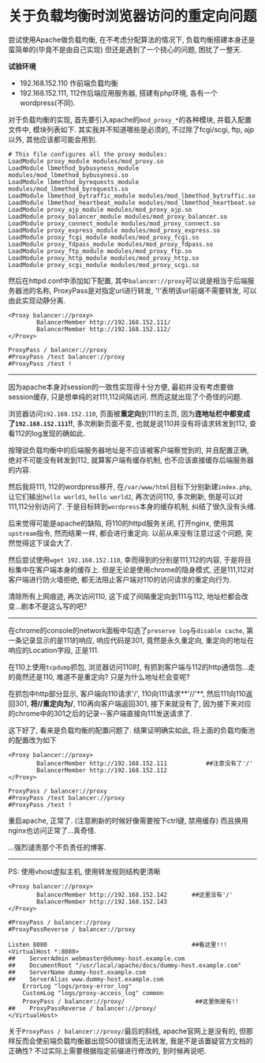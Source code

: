 # 关于负载均衡时浏览器访问的重定向问题

尝试使用Apache做负载均衡, 在不考虑分配算法的情况下, 负载均衡搭建本身还是蛮简单的(毕竟不是由自己实现) 但还是遇到了一个挠心的问题, 困扰了一整天.

**试验环境**

- 192.168.152.110 作前端负载均衡
- 192.168.152.111, 112作后端应用服务器, 搭建有php环境, 各有一个wordpress(不同).

对于负载均衡的实现, 首先要引入apache的`mod_proxy_*`的各种模块, 并载入配置文件中, 模块列表如下. 其实我并不知道哪些是必须的, 不过除了fcgi/scgi, ftp, ajp以外, 其他应该都可能会用到.

```shell
# This file configures all the proxy modules:
LoadModule proxy_module modules/mod_proxy.so
LoadModule lbmethod_bybusyness_module modules/mod_lbmethod_bybusyness.so
LoadModule lbmethod_byrequests_module modules/mod_lbmethod_byrequests.so
LoadModule lbmethod_bytraffic_module modules/mod_lbmethod_bytraffic.so
LoadModule lbmethod_heartbeat_module modules/mod_lbmethod_heartbeat.so
LoadModule proxy_ajp_module modules/mod_proxy_ajp.so
LoadModule proxy_balancer_module modules/mod_proxy_balancer.so
LoadModule proxy_connect_module modules/mod_proxy_connect.so
LoadModule proxy_express_module modules/mod_proxy_express.so
LoadModule proxy_fcgi_module modules/mod_proxy_fcgi.so
LoadModule proxy_fdpass_module modules/mod_proxy_fdpass.so
LoadModule proxy_ftp_module modules/mod_proxy_ftp.so
LoadModule proxy_http_module modules/mod_proxy_http.so
LoadModule proxy_scgi_module modules/mod_proxy_scgi.so
```

然后在httpd.conf中添加如下配置, 其中`balancer://proxy`可以说是相当于后端服务器池的名称, ProxyPass是对指定url进行转发, '!'表明该url前缀不需要转发, 可以由此实现动静分离.

```shell
<Proxy balancer://proxy>
        BalancerMember http://192.168.152.111/
        BalancerMember http://192.168.152.112/
</Proxy>

ProxyPass / balancer://proxy
#ProxyPass /test balancer://proxy
#ProxyPass /test !
```

------

因为apache本身对session的一致性实现得十分方便, 最初并没有考虑要做session缓存, 只是想单纯的对111,112间隔访问. 然而这就出现了个奇怪的问题.

浏览器访问`192.168.152.110`, 页面被**重定向**到111的主页, 因为**连地址栏中都变成了`192.168.152.111`!!**, 多次刷新页面不变, 也就是说110并没有将请求转发到112, 查看112的log发现的确如此. 

按理说负载均衡中的后端服务器地址是不应该被客户端察觉到的, 并且配置正确, 绝对不可能没有转发到112, 就算客户端有缓存机制, 也不应该直接缓存后端服务器的内容.

然后我将111, 112的wordpress移开, 在`/var/www/html`目标下分别新建`index.php`, 让它们输出`hello world1`, `hello world2`, 再次访问110, 多次刷新, 倒是可以对111,112分别访问了. 于是目标转到`wordpress`本身的缓存机制, 纠结了很久没有头绪.

后来觉得可能是apache的缺陷, 将110的httpd服务关闭, 打开nginx, 使用其`upstream`指令, 然而结果一样, 都会进行重定向. 以前从来没有注意过这个问题, 突然觉得这下误会大了.

然后尝试使用`wget 192.168.152.110`, 幸而得到的分别是111,112的内容, 于是将目标集中在客户端本身的缓存上. 但是无论是使用chrome的隐身模式, 还是111,112对客户端进行防火墙拒绝, 都无法阻止客户端对110的访问请求的重定向行为.

清除所有上网痕迹, 再次访问110, 这下成了间隔重定向到111与112, 地址栏都会改变...剧本不是这么写的吧?

------


在chrome的console的network面板中勾选了`preserve log`与`disable cache`, 第一条记录显示的是111的响应, 响应代码是301, 竟然是永久重定向, 重定向的地址在响应的Location字段, 正是111. 

在110上使用`tcpdump`抓包, 浏览器访问110时, 有抓到客户端与112的http通信包...走的竟然还是110, 难道不是重定向? 只是为什么地址栏会变呢?

在抓包中http部分显示, 客户端向110请求'/', 110向111请求**'//'**, 然后111向110返回301, **将//重定向为/**, 110再向客户端返回301, 接下来就没有了, 因为接下来对应的chrome中的301之后的记录--客户端直接向111发送请求了.

这下好了, 看来是负载均衡的配置问题了. 结果证明确实如此, 将上面的负载均衡池的配置改为如下

```shell
<Proxy balancer://proxy>
        BalancerMember http://192.168.152.111           ##注意没有了'/'
        BalancerMember http://192.168.152.112
</Proxy>

ProxyPass / balancer://proxy
#ProxyPass /test balancer://proxy
#ProxyPass /test !
```

重启apache, 正常了. (注意刷新的时候好像需要按下ctrl键, 禁用缓存) 而且换用nginx也访问正常了...真奇怪.

...强烈谴责那个不负责任的博客.

------

PS: 使用vhost虚拟主机, 使用转发规则结构更清晰

```shell
<Proxy balancer://proxy>
        BalancerMember http://192.168.152.142       ##这里没有'/'
        BalancerMember http://192.168.152.143
</Proxy>

#ProxyPass / balancer://proxy
#ProxyPassReverse / balancer://proxy
 
Listen 8080                                         ##看这里!!!
<VirtualHost *:8080>
##    ServerAdmin webmaster@dummy-host.example.com
##    DocumentRoot "/usr/local/apache/docs/dummy-host.example.com"
##    ServerName dummy-host.example.com
##    ServerAlias www.dummy-host.example.com
    ErrorLog "logs/proxy-error_log"
    CustomLog "logs/proxy-access_log" common
    ProxyPass / balancer://proxy/                    ##这里倒是有!!
##    ProxyPassReverse / balancer://proxy/            
</VirtualHost>
```

关于`ProxyPass / balancer://proxy/`最后的斜线, apache官网上是没有的, 但那样反而会使前端负载均衡器出现500错误而无法转发, 我是不是该置疑官方文档的正确性? 不过实际上需要根据指定前缀进行修改的, 到时候再说吧.
